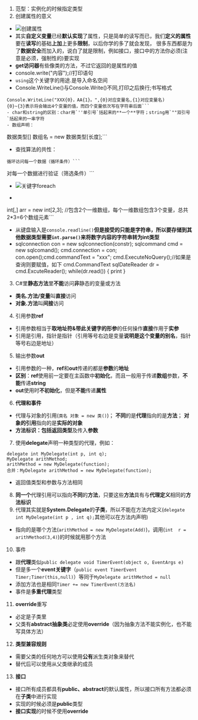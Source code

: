 1.  范型：实例化的时候指定类型
2. 创建属性的意义
- ![创建属性](https://upload-images.jianshu.io/upload_images/6322775-4fa7a79fad0de433.png?imageMogr2/auto-orient/strip%7CimageView2/2/w/1240)
- 其实**自定义变量**已经**默认实现**了属性，只是简单的读写而已，我们**定义的属性**要在**读写**的基础**上加**上更多**限制**，以后你学的多了就会发现， 很多东西都是为了**数据安全**而加入的，说白了就是限制，例如接口，接口中的方法你必须(注意是必须，强制性的)要实现
- **get访问器**有些像类的方法，不过它返回的是属性的值
- console.write("内容");//打印语句
-  `using`这个关键字的用途.是导入命名空间
- Console.WriteLine()与Console.Write()不同,打印之后换行;书写格式
```
Console.WriteLine("XXX{0}，AA{1}。",{0}对应变量名,{1}对应变量名)
{0}~{3}表示将会输出4个变量的值，而四个变量依次写在字符串后面```
- char和string的区别：char用`''单引号`括起来的**一个**字符；string用`""双引号`括起来的一串字符
- 数组声明：
```
数据类型[] 数组名 = new 数据类型[长度];```
- 查找算法的共性：
```
循环访问每一个数据（循环条件）```
```
对每一个数据进行验证（筛选条件）```
- ![关键字foreach](http://upload-images.jianshu.io/upload_images/6322775-ec20d4d6c9270ceb.png?imageMogr2/auto-orient/strip%7CimageView2/2/w/1240)
- ```
int[,] arr = new int[2,3]; //包含2个一维数组，每个一维数组包含3个变量，总共2*3=6个数组元素```
- 从键盘输入是`console.readline()`**但是接受的只能是字符串，所以要存储到其他数据类型需要`int.parse()`来将数字内容的字符串转为int类型**
- sqlconnection con = new sqlconnection(constr);
sqlcommand cmd = new sqlcomand();
cmd.connection = con;
con.open();cmd.commandText = "xxx";
cmd.ExecuteNoQuery();//如果是查询则要赋值，如下
cmd.CommandText
sqlDateReader dr = cmd.ExcuteReader();
while(dr.read())
{
       print
}
3. C#里**静态方法**里**不能**访问**非**静态的变量或方法
- **类名.方法/变量**叫**直接**访问
- **对象.方法**叫**间接**访问
4. 引用参数**ref**
- 引用参数相当于**取地址符&**带此关键字的**形参**的任何操作**直接**作用于**实参**
- 引用是引用，指针是指针（引用等号右边是变量**说明是这个变量的别名**，指针等号右边是地址）
5. 输出参数**out**
- 引用参数的一种，**ref**和**out**传递的都是**参数**的**地址**
- **区别**：**ref**使用前一定要在主函数中**初始化**，而且一般用于传递**数组**参数，**不能**传递**string**
- **out**使用时**不初始化**，但是**不能**传递**属性**
6. **代理和事件**
- 代理与对象的引用(`类名 对象 = new 类()`)；
**不同**的是**代理**指向的是**方法**；
**对象的引用**指向的是**实际的对象**
- **方法标识：**包括**返回类型**及传入**参数**
7. 使用**delegate**声明一种类型的代理，例如：
```
delegate int MyDelegate(int p, int q);
MyDelegate arithMethod;
arithMethod = new MyDelegate(function);
合并：MyDelegate arithMethod = new MyDelegate(function);
```
- 返回值类型和参数与方法相同
8. **同一个**代理引用可以指向**不同**的**方法**，只要这些**方法**具有与**代理定义**相同的**方法标识**
9. 代理其实就是**System.Delegate**的**子类**，所以不能在方法内定义(`delegate int MyDelegate(int p , int q);`其他可以在方法内声明)
- 指向的是哪个方法(`arithMethod = new MyDelegate(Add)`)，调用(`int  r = arithMethod(3,4)`)的时候就用那个方法
10. 事件
- 跟**代理**类似`public delegate void TimerEvent(object o, EventArgs e)`
- 但是多一个**event关键字**（`public event TimerEvent Timer;Timer(this,null)`）等同于`MyDelegate arithMethod = null`
- 添加方法也是相同`Timer += new TimerEvent(方法名)`
- 事件是**多重代理**类型
11. **override**重写
- 必定是子类里
- 父类有**abstract抽象类**必定使用**override**（因为抽象方法不能实例化，也不能写具体方法）
12. **类型兼容规则**
- 需要父类的任何地方可以使用**公有**派生类对象来替代
- 替代后可以使用从父类继承的成员
13. **接口**
- 接口所有成员都具有**public、abstract**的默认属性，所以接口所有方法都必须在**子类**中进行实现
- 实现的时候必须是**public**类型
- **接口实现**的时候不使用**override**